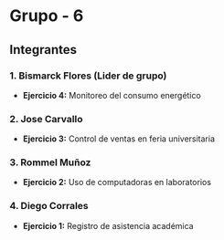 # Grupo - 6
## Integrantes
### 1. Bismarck Flores (Lider de grupo)
- **Ejercicio 4:** Monitoreo del consumo energético
### 2. Jose Carvallo
- **Ejercicio 3:** Control de ventas en feria universitaria
### 3. Rommel Muñoz
- **Ejercicio 2:** Uso de computadoras en laboratorios
### 4. Diego Corrales
- **Ejercicio 1:** Registro de asistencia académica